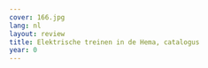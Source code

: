 ```yaml
---
cover: 166.jpg
lang: nl
layout: review
title: Elektrische treinen in de Hema, catalogus
year: 0
---
```

